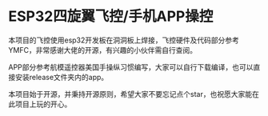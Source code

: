 # ESP32四旋翼飞控/手机APP操控

本项目的飞控使用esp32开发板在洞洞板上焊接，飞控硬件及代码部分参考YMFC，非常感谢大佬的开源，有兴趣的小伙伴需自行查阅。

APP部分参考航模遥控器美国手操纵习惯编写，大家可以自行下载编译，也可以直接安装release文件夹内的app。

本项目始于开源，并秉持开源原则，希望大家不要忘记点个star，也祝愿大家能在此项目上玩的开心。

